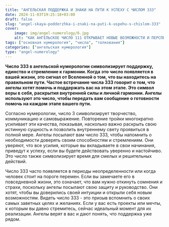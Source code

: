 ```yaml
---
title: "АНГЕЛЬСКАЯ ПОДДЕРЖКА И ЗНАКИ НА ПУТИ К УСПЕХУ С ЧИСЛОМ 333"
date: 2024-11-03T19:25:18+03:00
draft: false
slug: "angel-skaya-podderzhka-i-znaki-na-puti-k-uspehu-s-chislom-333"
cover:
    image: img/angel-numerology/6.jpg
    alt: "КАК АНГЕЛЬСКОЕ ЧИСЛО 111 ОТКРЫВАЕТ НОВЫЕ ВОЗМОЖНОСТИ И ПЕРСПЕКТИВЫ"
tags: ["основная нумерология", "числа", "толкования"]
categories: ["ангельская нумерология"]
type: "angel-numerology"
---
```


**Число 333 в ангельской нумерологии символизирует поддержку, единство и стремление к гармонии. Когда это число появляется в вашей жизни, это сигнал от Вселенной о том, что вы находитесь на правильном пути. Частое встречание числа 333 говорит о том, что ангелы хотят помочь и поддержать вас на этом этапе. Это символ веры в себя, раскрытия внутренней силы и личной гармонии. Ангелы используют это число, чтобы передать вам сообщение о готовности помочь на каждом этапе вашего пути.**

Согласно нумерологии, число 3 символизирует творчество, коммуникацию и самовыражение. Повторение тройки многократно усиливает эти качества, показывая, насколько важно раскрыть свою истинную сущность и позволить внутреннему свету проявиться в полной мере. Ангелы посылают вам число 333, чтобы напомнить о необходимости доверять своим способностям и стремлениям. Они уверяют, что все усилия, которые вы вкладываете в свои начинания, приведут к успеху, если вы будете действовать уверенно и настойчиво. Это число также символизирует время для смелых и решительных действий.

Число 333 часто появляется в периоды неопределенности или когда человек стоит на пороге перемен. Если вы замечаете его в повседневной жизни, это означает, что вам нужно откинуть сомнения и страхи, поскольку ангелы посылают свою защиту и руководство. Они хотят, чтобы вы доверились своей интуиции и открыли себя новым возможностям. Видеть число 333 - это призыв вспомнить о своих самых заветных целях и желаниях. Если у вас есть проекты или мечты, к которым вы давно стремитесь, сейчас идеальный момент для их реализации. Ангелы верят в вас и дают понять, что поддержка уже рядом.
